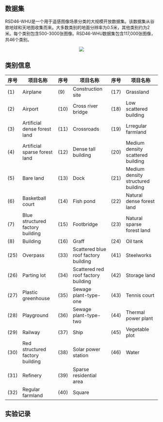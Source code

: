 ## 数据集
RSD46-WHU是一个用于遥感图像场景分类的大规模开放数据集。该数据集从谷歌地球和天地图收集而来。大多数类别的地面分辨率为0.5米，其他类别约为2米。每个类别包含500-3000张图像。RSD46-WHU数据集包含117,000张图像，共46个类别。
<div align='center'>
    <img src='https://github.com/RSIA-LIESMARS-WHU/RSD46-WHU/raw/master/dataset2.jpg' />
</div>

## 类别信息
| 序号 | 项目名称                         | 序号 | 项目名称                         | 序号 | 项目名称                         |
|------|---------------------------------|------|---------------------------------|------|---------------------------------|
| (1)  | Airplane                        | (9)  | Construction site               | (17) | Grassland                       |
| (2)  | Airport                         | (10) | Cross river bridge             | (18) | Low scattered building          |
| (3)  | Artificial dense forest land    | (11) | Crossroads                     | (19) | Lrregular farmland              |
| (4)  | Artificial sparse forest land   | (12) | Dense tall building            | (20) | Medium density scattered building |
| (5)  | Bare land                       | (13) | Dock                           | (21) | Medium density structured building |
| (6)  | Basketball court                | (14) | Fish pond                      | (22) | Natural dense forest land       |
| (7)  | Blue structured factory building| (15) | Footbridge                     | (23) | Natural sparse forest land      |
| (8)  | Building                        | (16) | Graff                          | (24) | Oil tank                        |
| (25) | Overpass                        | (33) | Scattered blue roof factory building | (41) | Steelworks                      |
| (26) | Parting lot                     | (34) | Scattered red roof factory building | (42) | Storage land                    |
| (27) | Plastic greenhouse              | (35) | Sewage plant-type-one          | (43) | Tennis court                    |
| (28) | Playground                      | (36) | Sewage plant-type-two          | (44) | Thermal power plant             |
| (29) | Railway                         | (37) | Ship                           | (45) | Vegetable plot                  |
| (30) | Red structured factory building | (38) | Solar power station            | (46) | Water                           |
| (31) | Refinery                        | (39) | Sparse residential area        |      |                                 |
| (32) | Regular farmland                | (40) | Square                         |      |                                 |

## 实验记录
